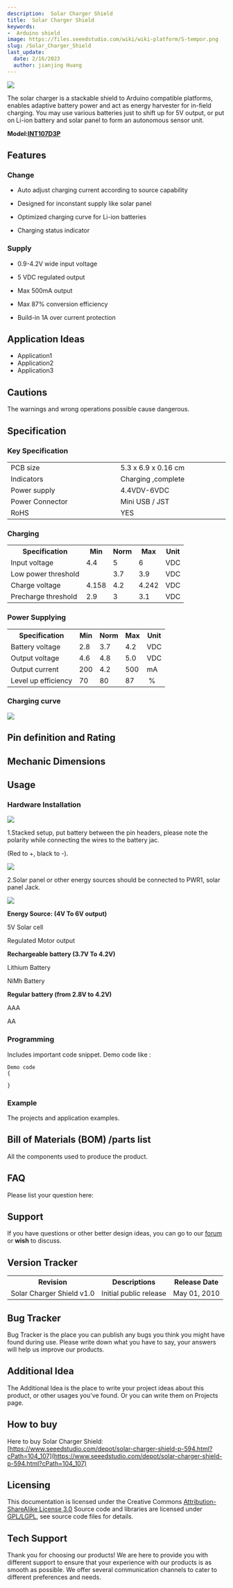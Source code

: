 ```yaml
---
description:  Solar Charger Shield
title:  Solar Charger Shield
keywords:
-  Arduino shield
image: https://files.seeedstudio.com/wiki/wiki-platform/S-tempor.png
slug: /Solar_Charger_Shield
last_update:
  date: 2/16/2023
  author: jianjing Huang
---
```


<!-- ---
name:  Solar Charger Shield
category: Discontinued
bzurl:
oldwikiname: Solar_Charger_Shield
prodimagename:
bzprodimageurl:
surveyurl: https://www.research.net/r/Solar_Charger_Shield
sku:
tags:

--- -->

![](https://files.seeedstudio.com/wiki/Solar_Charger_Shield/img/Solar-charger-shield.jpg)

The solar charger is a stackable shield to Arduino compatible platforms, enables adaptive battery power and act as energy harvester for in-field charging. You may use various batteries just to shift up for 5V output, or put on Li-ion battery and solar panel to form an autonomous sensor unit.

**Model:[INT107D3P](https://www.seeedstudio.com/depot/solar-charger-shield-p-594.html?cPath=104_107)**

## Features  

### Change

* Auto adjust charging current according to source capability

* Designed for inconstant supply like solar panel

* Optimized charging curve for Li-ion batteries

* Charging status indicator

### Supply

* 0.9-4.2V wide input voltage

* 5 VDC regulated output

* Max 500mA output

* Max 87% conversion efficiency

* Build-in 1A over current protection

## Application Ideas  

* Application1
* Application2
* Application3

## Cautions  

The warnings and wrong operations possible cause dangerous.

## Specification

### Key Specification

<table>
  <tbody><tr>
      <td width="400px"> PCB size
      </td>
      <td width="400px"> 5.3 x 6.9 x 0.16 cm
      </td></tr>
    <tr style={{fontSize: '90%'}}>
      <td>  Indicators
      </td>
      <td>  Charging ,complete
      </td></tr>
    <tr style={{fontSize: '90%'}}>
      <td> Power supply
      </td>
      <td>4.4VDV-6VDC
      </td></tr>
    <tr style={{fontSize: '90%'}}>
      <td> Power Connector
      </td>
      <td> Mini USB / JST
      </td></tr>
    <tr style={{fontSize: '90%'}}>
      <td> RoHS
      </td>
      <td> YES
      </td></tr></tbody></table>

### Charging

<table>
  <tbody><tr>
      <th>Specification
      </th>
      <th>Min
      </th>
      <th>Norm
      </th>
      <th>Max
      </th>
      <th>Unit
      </th></tr>
    <tr style={{fontSize: '90%'}}>
      <td width={600}> Input voltage
      </td>
      <td width={100}>  4.4
      </td>
      <td width={100}>  5
      </td>
      <td width={100}>  6
      </td>
      <td width={100}>  VDC
      </td></tr>
    <tr style={{fontSize: '90%'}}>
      <td> Low power threshold
      </td>
      <td>
      </td>
      <td>  3.7
      </td>
      <td>  3.9
      </td>
      <td>  VDC
      </td></tr>
    <tr style={{fontSize: '90%'}}>
      <td> Charge voltage
      </td>
      <td>  4.158
      </td>
      <td>  4.2
      </td>
      <td>  4.242
      </td>
      <td>  VDC
      </td></tr>
    <tr style={{fontSize: '90%'}}>
      <td> Precharge threshold
      </td>
      <td>  2.9
      </td>
      <td>  3
      </td>
      <td>  3.1
      </td>
      <td>  VDC
      </td></tr></tbody></table>

### Power Supplying

<table>
  <tbody><tr>
      <th>Specification
      </th>
      <th>Min
      </th>
      <th>Norm
      </th>
      <th>Max
      </th>
      <th>Unit
      </th></tr>
    <tr style={{fontSize: '90%'}}>
      <td width={600}> Battery voltage
      </td>
      <td width={100}>  2.8
      </td>
      <td width={100}>  3.7
      </td>
      <td width={100}>  4.2
      </td>
      <td width={100}>  VDC
      </td></tr>
    <tr style={{fontSize: '90%'}}>
      <td> Output voltage
      </td>
      <td>  4.6
      </td>
      <td>  4.8
      </td>
      <td>  5.0
      </td>
      <td>  VDC
      </td></tr>
    <tr style={{fontSize: '90%'}}>
      <td> Output current
      </td>
      <td>  200
      </td>
      <td>  4.2
      </td>
      <td>  500
      </td>
      <td>  mA
      </td></tr>
    <tr style={{fontSize: '90%'}}>
      <td> Level up efficiency
      </td>
      <td>  70
      </td>
      <td>  80
      </td>
      <td>  87
      </td>
      <td> &nbsp;%
      </td></tr></tbody></table>

### Charging curve

![](https://files.seeedstudio.com/wiki/Solar_Charger_Shield/img/Changing-curve.jpg)

## Pin definition and Rating  

## Mechanic Dimensions  

## Usage  

### Hardware Installation  

![](https://files.seeedstudio.com/wiki/Solar_Charger_Shield/img/Solarchange-hardware.jpg)

1.Stacked setup, put battery between the pin headers, please note the polarity while connecting the wires to the battery jac.

(Red to +, black to -).

![](https://files.seeedstudio.com/wiki/Solar_Charger_Shield/img/Solarchange-hardware-step1.jpg)

2.Solar panel or other energy sources should be connected to PWR1, solar panel Jack.

![](https://files.seeedstudio.com/wiki/Solar_Charger_Shield/img/Solarchange-hardware-step2.jpg)

**Energy Source: (4V To 6V output)**

5V Solar cell

Regulated Motor output

**Rechargeable battery (3.7V To 4.2V)**

Lithium Battery

NiMh Battery

**Regular battery (from 2.8V to 4.2V)**

AAA

AA

### Programming  

Includes important code snippet.
Demo code like :

```
Demo code
{

}
```

### Example  

The projects and application examples.

## Bill of Materials (BOM) /parts list  

All the components used to produce the product.

## FAQ  

Please list your question here:

## Support  

If you have questions or other better design ideas, you can go to our [forum](https://www.seeedstudio.com/forum) or **wish** to discuss.

## Version Tracker  

<table>
  <tbody><tr>
      <th>Revision
      </th>
      <th>Descriptions
      </th>
      <th>Release Date
      </th></tr>
    <tr style={{fontSize: '90%'}}>
      <td width={300}> Solar Charger Shield v1.0
      </td>
      <td width={500}> Initial public release
      </td>
      <td width={200}> May 01, 2010
      </td></tr></tbody></table>

## Bug Tracker  

Bug Tracker is the place you can publish any bugs you think you might have found during use. Please write down what you have to say, your answers will help us improve our products.

## Additional Idea  

The Additional Idea is the place to write your project ideas about this product, or other usages you've found. Or you can write them on Projects page.

## How to buy  

Here to buy Solar Charger Shield: [https://www.seeedstudio.com/depot/solar-charger-shield-p-594.html?cPath=104_107](https://www.seeedstudio.com/depot/solar-charger-shield-p-594.html?cPath=104_107)

## Licensing  

This documentation is licensed under the Creative Commons [Attribution-ShareAlike License 3.0](http://creativecommons.org/licenses/by-sa/3.0/) Source code and libraries are licensed under [GPL/LGPL](http://www.gnu.org/licenses/gpl.html), see source code files for details.

## Tech Support

Thank you for choosing our products! We are here to provide you with different support to ensure that your experience with our products is as smooth as possible. We offer several communication channels to cater to different preferences and needs.

<div class="button_tech_support_container">
<a href="https://forum.seeedstudio.com/" class="button_forum"></a> 
<a href="https://www.seeedstudio.com/contacts" class="button_email"></a>
</div>

<div class="button_tech_support_container">
<a href="https://discord.gg/eWkprNDMU7" class="button_discord"></a> 
<a href="https://github.com/Seeed-Studio/wiki-documents/discussions/69" class="button_discussion"></a>
</div>
